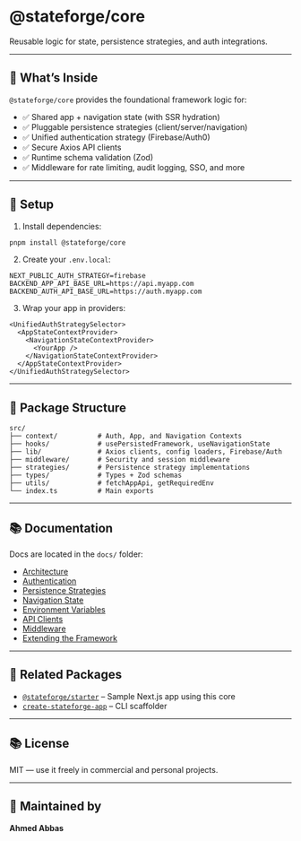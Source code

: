 
# @stateforge/core

Reusable logic for state, persistence strategies, and auth integrations.

---

## 🧩 What’s Inside

`@stateforge/core` provides the foundational framework logic for:

- ✅ Shared app + navigation state (with SSR hydration)
- ✅ Pluggable persistence strategies (client/server/navigation)
- ✅ Unified authentication strategy (Firebase/Auth0)
- ✅ Secure Axios API clients
- ✅ Runtime schema validation (Zod)
- ✅ Middleware for rate limiting, audit logging, SSO, and more

---

## 🔧 Setup

1. Install dependencies:

```bash
pnpm install @stateforge/core
```

2. Create your `.env.local`:

```env
NEXT_PUBLIC_AUTH_STRATEGY=firebase
BACKEND_APP_API_BASE_URL=https://api.myapp.com
BACKEND_AUTH_API_BASE_URL=https://auth.myapp.com
```

3. Wrap your app in providers:

```tsx
<UnifiedAuthStrategySelector>
  <AppStateContextProvider>
    <NavigationStateContextProvider>
      <YourApp />
    </NavigationStateContextProvider>
  </AppStateContextProvider>
</UnifiedAuthStrategySelector>
```

---

## 📁 Package Structure

```
src/
├── context/          # Auth, App, and Navigation Contexts
├── hooks/            # usePersistedFramework, useNavigationState
├── lib/              # Axios clients, config loaders, Firebase/Auth
├── middleware/       # Security and session middleware
├── strategies/       # Persistence strategy implementations
├── types/            # Types + Zod schemas
├── utils/            # fetchAppApi, getRequiredEnv
└── index.ts          # Main exports
```

---

## 📚 Documentation

Docs are located in the `docs/` folder:

- [Architecture](./docs/architecture.md)
- [Authentication](./docs/auth.md)
- [Persistence Strategies](./docs/persistence.md)
- [Navigation State](./docs/navigation-state.md)
- [Environment Variables](./docs/environment.md)
- [API Clients](./docs/api-clients.md)
- [Middleware](./docs/middleware.md)
- [Extending the Framework](./docs/extending.md)

---

## 🔗 Related Packages

- [`@stateforge/starter`](https://github.com/your-org/stateforge/tree/main/packages/starter) – Sample Next.js app using this core
- [`create-stateforge-app`](https://github.com/your-org/stateforge/tree/main/packages/cli) – CLI scaffolder

---

## 📚 License

MIT — use it freely in commercial and personal projects.

---

## 🙌 Maintained by

**Ahmed Abbas**

